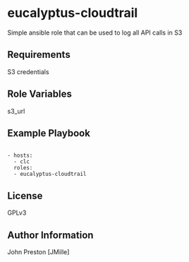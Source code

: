 eucalyptus-cloudtrail
=====================

Simple ansible role that can be used to log all API calls in S3

Requirements
------------

S3 credentials

Role Variables
--------------

s3_url


Example Playbook
----------------

```

- hosts:
  - clc
  roles:
  - eucalyptus-cloudtrail

```


License
-------

GPLv3

Author Information
------------------

John Preston [JMille]
